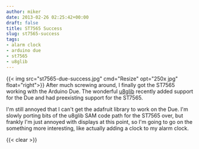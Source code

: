 ```yaml
---
author: miker
date: 2013-02-26 02:25:42+00:00
draft: false
title: ST7565 Success
slug: st7565-success
tags:
- alarm clock
- arduino due
- st7565
- u8glib
---
```


{{< img src="st7565-due-success.jpg" cmd="Resize" opt="250x jpg" float="right">}}
After much screwing around, I finally got the ST7565 working with the Arduino Due. The wonderful [u8glib](http://code.google.com/p/u8glib/) recently added support for the Due and had preexisting support for the ST7565.

I'm still annoyed that I can't get the adafruit library to work on the Due. I'm slowly porting bits of the u8glib SAM code path for the ST7565 over, but frankly I'm just annoyed with displays at this point, so I'm going to go on the something more interesting, like actually adding a clock to my alarm clock.

{{< clear >}}
